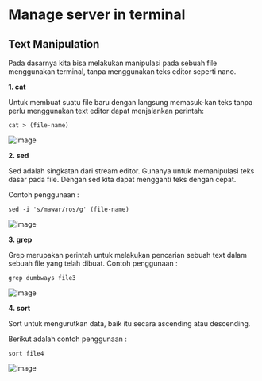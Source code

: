 # Manage server in terminal
## Text Manipulation
Pada dasarnya kita bisa melakukan manipulasi pada sebuah file menggunakan terminal, tanpa menggunakan teks editor seperti nano.

**1. cat**

Untuk membuat suatu file baru dengan langsung memasuk-kan teks tanpa perlu menggunakan text editor dapat menjalankan perintah:

```shell
cat > (file-name)
```

![image](https://github.com/restubagusananda/scrn-week2-d2/blob/f0e882abdc02599bfa5311b059fd7c07623f12c4/Cuplikan%20layar%202023-09-12%20230546.png)

**2. sed**

Sed adalah singkatan dari stream editor. Gunanya untuk memanipulasi teks dasar pada file. Dengan sed kita dapat mengganti teks dengan cepat.

Contoh penggunaan :

```
sed -i 's/mawar/ros/g' (file-name)
```

![image](https://github.com/restubagusananda/scrn-week2-d2/blob/f0e882abdc02599bfa5311b059fd7c07623f12c4/Cuplikan%20layar%202023-09-12%20230648.png)

**3. grep**

Grep merupakan perintah untuk melakukan pencarian sebuah text dalam sebuah file yang telah dibuat.
Contoh penggunaan :

```
grep dumbways file3
```

![image]()

**4. sort**

Sort untuk mengurutkan data, baik itu secara ascending atau descending.

Berikut adalah contoh penggunaan :

```
sort file4
```

![image]()

